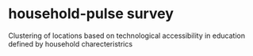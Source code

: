 # household-pulse survey

Clustering of locations based on technological accessibility in education defined by household charecteristrics
